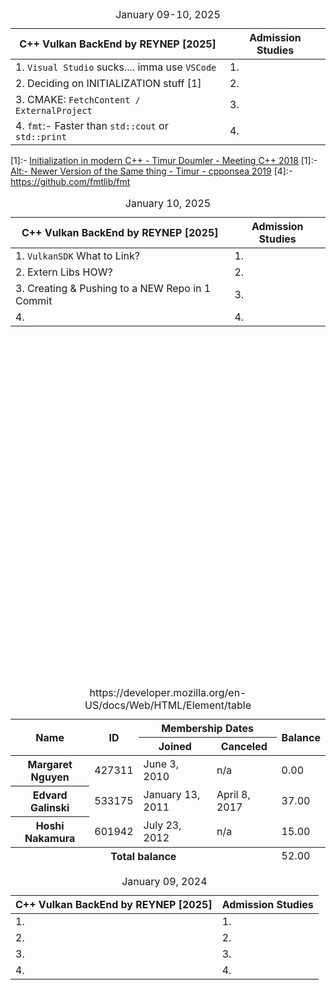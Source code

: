<table>
  <caption> January 09-10, 2025 </caption>
  <thead>
    <tr>
      <th>C++ Vulkan BackEnd by REYNEP [2025]</th>
      <th>Admission Studies</th>
    </tr>
  </thead>
  <tbody>
    <tr>
      <td>1. <code>Visual Studio</code> sucks.... imma use <code>VSCode</code></b></td>
      <td>1.</td>
    </tr>
    <tr>
      <td>2. Deciding on INITIALIZATION stuff <a>[1]</a>
      </td>
      <td>2.</td>
    </tr>
    <tr>
      <td>3. CMAKE: <code>FetchContent / ExternalProject</code></td>
      <td>3.</td>
    </tr>
    <tr>
      <td>4. <code>fmt</code>:- Faster than <code>std::cout</code> or <code>std::print</code></td>
      <td>4.</td>
    </tr>
  </tbody>
</table>


[1]:- [Initialization in modern C++ - Timur Doumler - Meeting C++ 2018](https://www.youtube.com/watch?v=ZfP4VAK21zc&list=PLrR3oTpJZ9Th4SN-KUZMxcN_oOjYLRRGA&index=39)
[1]:- [Alt:- Newer Version of the Same thing - Timur - cpponsea 2019](https://www.youtube.com/watch?v=SCoewvXablk)
[4]:- https://github.com/fmtlib/fmt



<table>
  <caption> January 10, 2025 </caption>
  <thead>
    <tr>
      <th>C++ Vulkan BackEnd by REYNEP [2025]</th>
      <th>Admission Studies</th>
    </tr>
  </thead>
  <tbody>
    <tr>
      <td>1. <code>VulkanSDK</code> What to Link?</td>
      <td>1.</td>
    </tr>
    <tr>
      <td>2. Extern Libs HOW? </td>
      <td>2.</td>
    </tr>
    <tr>
      <td>3. Creating & Pushing to a NEW Repo in 1 Commit</td>
      <td>3.</td>
    </tr>
    <tr>
      <td>4.</td>
      <td>4.</td>
    </tr>
  </tbody>
</table>



</br></br></br></br></br></br></br></br></br></br></br></br></br></br></br></br>
</br></br></br></br></br></br></br></br></br></br></br></br></br></br></br></br>



<table>
  <caption>
    https://developer.mozilla.org/en-US/docs/Web/HTML/Element/table
  </caption>
  <thead>
    <tr>
      <th scope="col" rowspan="2">Name</th>
      <th scope="col" rowspan="2">ID</th>
      <th scope="col" colspan="2">Membership Dates</th>
      <th scope="col" rowspan="2">Balance</th>
    </tr>
    <tr>
      <th scope="col">Joined</th>
      <th scope="col">Canceled</th>
    </tr>
  </thead>
  <tbody>
    <tr>
      <th scope="row">Margaret Nguyen</th>
      <td>427311</td>
      <td><time datetime="2010-06-03">June 3, 2010</time></td>
      <td>n/a</td>
      <td>0.00</td>
    </tr>
    <tr>
      <th scope="row">Edvard Galinski</th>
      <td>533175</td>
      <td><time datetime="2011-01-13">January 13, 2011</time></td>
      <td><time datetime="2017-04-08">April 8, 2017</time></td>
      <td>37.00</td>
    </tr>
    <tr>
      <th scope="row">Hoshi Nakamura</th>
      <td>601942</td>
      <td><time datetime="2012-07-23">July 23, 2012</time></td>
      <td>n/a</td>
      <td>15.00</td>
    </tr>
  </tbody>
  <tfoot>
    <tr>
      <th scope="row" colspan="4">Total balance</th>
      <td>52.00</td>
    </tr>
  </tfoot>
</table>


<table>
  <caption> January 09, 2024 </caption>
  <thead>
    <tr>
      <th>C++ Vulkan BackEnd by REYNEP [2025]</th>
      <th>Admission Studies</th>
    </tr>
  </thead>
  <tbody>
    <tr>
      <td>1.</td>
      <td>1.</td>
    </tr>
    <tr>
      <td>2.</td>
      <td>2.</td>
    </tr>
    <tr>
      <td>3.</td>
      <td>3.</td>
    </tr>
    <tr>
      <td>4.</td>
      <td>4.</td>
    </tr>
  </tbody>
</table>